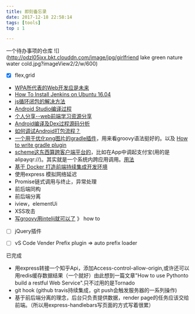 ```yaml
---
title: 即刻备忘录
date: 2017-12-18 22:58:14
tags: [tools]
top : 1

---
```


一个待办事项的仓库
![](http://odzl05jxx.bkt.clouddn.com/image/jpg/girlfriend lake green nature water cold.jpg?imageView2/2/w/600)
<!--more-->


- [X] flex,grid




- [WPA所代表的Web开发应是未来](https://huangxuan.me/2017/02/09/nextgen-web-pwa/)
- [How To Install Jenkins on Ubuntu 16.04](https://www.digitalocean.com/community/tutorials/how-to-install-jenkins-on-ubuntu-16-04)
- [js循环闭包的解决方法](https://segmentfault.com/a/1190000003818163)
- [Android Studio编译过程](https://fucknmb.com/2017/05/11/Android-Studio-Library%E6%A8%A1%E5%9D%97%E4%B8%ADNative%E4%BB%A3%E7%A0%81%E8%BF%9B%E8%A1%8Cdebug%E7%9A%84%E4%B8%80%E4%BA%9B%E5%9D%91/)
- [个人分享--web前端学习资源分享](https://juejin.im/post/5a0c1956f265da430a501f51)
- [Android编译及Dex过程源码分析](http://mouxuejie.com/blog/2016-06-21/multidex-compile-and-dex-source-analysis/)
- [如何调试Android打包流程？](http://www.wangyuwei.me/)
- [一个用于优化png图片的gradle插件](https://github.com/chenenyu/img-optimizer-gradle-plugin)，用来看groovy语法挺好的。以及 [How to write gradle plugin](http://yuanfentiank789.github.io/2017/09/20/%E5%9C%A8AndroidStudio%E4%B8%AD%E8%87%AA%E5%AE%9A%E4%B9%89Gradle%E6%8F%92%E4%BB%B6/)
- [scheme这东西算跨客户端平台的](https://sspai.com/post/31500)，比如在App中调起支付宝(用的是alipayqr://)。其实就是一个系统内跨应用调用。[用法](http://blog.csdn.net/qq_23547831/article/details/51685310)
- [基于 Docker 打造前端持续集成开发环境](https://juejin.im/post/5a157b7a5188257bfe457ff0)
- 使用express 模拟网络延迟
- Promise链式调用与终止，异常处理
- 前后端同构
- 前后端分离
- iview，elementUi
- XSS攻击
- [写groovy用intelij就可以了](https://www.jetbrains.com/help/idea/getting-started-with-groovy.html) 》 how to
- [ ] jQuery插件
- [ ] vS Code Vender Prefix plugin  => auto prefix loader





已完成
- 用express转接一个知乎Api，添加Access-control-allow-origin,或许还可以用redis缓存数据结果（一个就好）由此想到一篇文章"How to use Pythonto build a restful Web Service".只不过用的是Tornado
- git hook (github travis持续集成，git push会触发服务器的一系列操作)
- 基于前后端分离的理念，后台只负责提供数据，render page的任务应该交给前端。（所以用express-handlebars写页面的方式写着很累）
